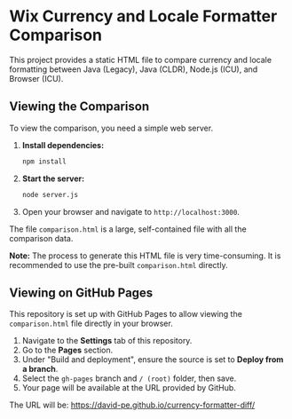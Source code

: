 # Wix Currency and Locale Formatter Comparison

This project provides a static HTML file to compare currency and locale formatting between Java (Legacy), Java (CLDR), Node.js (ICU), and Browser (ICU).

## Viewing the Comparison

To view the comparison, you need a simple web server.

1.  **Install dependencies:**
    ```bash
    npm install
    ```

2.  **Start the server:**
    ```bash
    node server.js
    ```

3.  Open your browser and navigate to `http://localhost:3000`.

The file `comparison.html` is a large, self-contained file with all the comparison data.

**Note:** The process to generate this HTML file is very time-consuming. It is recommended to use the pre-built `comparison.html` directly.

## Viewing on GitHub Pages

This repository is set up with GitHub Pages to allow viewing the `comparison.html` file directly in your browser.

1.  Navigate to the **Settings** tab of this repository.
2.  Go to the **Pages** section.
3.  Under "Build and deployment", ensure the source is set to **Deploy from a branch**.
4.  Select the `gh-pages` branch and `/ (root)` folder, then save.
5.  Your page will be available at the URL provided by GitHub.

The URL will be: https://david-pe.github.io/currency-formatter-diff/ 